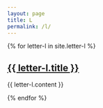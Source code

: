 ```yaml
---
layout: page
title: L
permalink: /l/
---
```

{% for letter-l in site.letter-l %}
<h2><a href="{{ letter-l.url }}">{{ letter-l.title }}</a></h2>

{{ letter-l.content }}

{% endfor %}